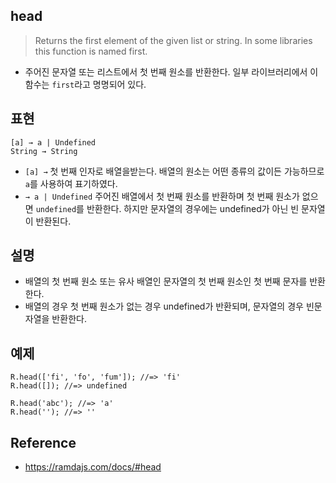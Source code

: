 ## head
> Returns the first element of the given list or string. In some libraries this function is named first.
- 주어진 문자열 또는 리스트에서 첫 번째 원소를 반환한다. 일부 라이브러리에서 이 함수는 `first`라고 명명되어 있다.

## 표현
```
[a] → a | Undefined
String → String
```
- `[a] →` 첫 번째 인자로 배열을받는다. 배열의 원소는 어떤 종류의 값이든 가능하므로 `a`를 사용하여 표기하였다.
- `→ a | Undefined` 주어진 배열에서 첫 번째 원소를 반환하며 첫 번째 원소가 없으면 `undefined`를 반환한다. 하지만 문자열의 경우에는 undefined가 아닌 빈 문자열이 반환된다.

## 설명
- 배열의 첫 번째 원소 또는 유사 배열인 문자열의 첫 번째 원소인 첫 번째 문자를 반환한다.
- 배열의 경우 첫 번째 원소가 없는 경우 undefined가 반환되며, 문자열의 경우 빈문자열을 반환한다.

## 예제
```
R.head(['fi', 'fo', 'fum']); //=> 'fi'
R.head([]); //=> undefined

R.head('abc'); //=> 'a'
R.head(''); //=> ''
```

## Reference
- https://ramdajs.com/docs/#head

